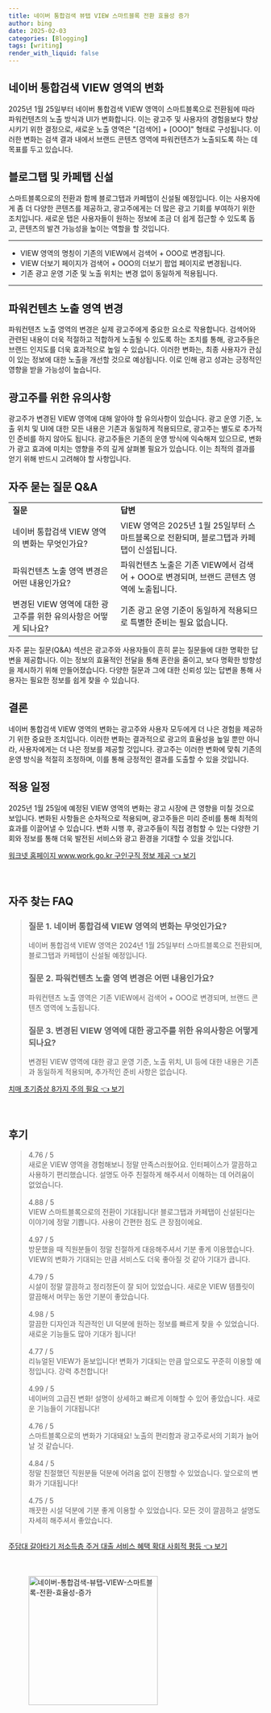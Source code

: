 ```yaml
---
title: 네이버 통합검색 뷰탭 VIEW 스마트블록 전환 효율성 증가
author: bing
date: 2025-02-03
categories: [Blogging]
tags: [writing]
render_with_liquid: false
---
```



<h2 id='VIEW영역변화'>네이버 통합검색 VIEW 영역의 변화</h2>

<p>2025년 1월 25일부터 네이버 통합검색 VIEW 영역이 스마트블록으로 전환됨에 따라 파워컨텐츠의 노출 방식과 UI가 변화합니다. 이는 광고주 및 사용자의 경험을보다 향상시키기 위한 결정으로, 새로운 노출 영역은 "[검색어] + [OOO]" 형태로 구성됩니다. 이러한 변화는 검색 결과 내에서 브랜드 콘텐츠 영역에 파워컨텐츠가 노출되도록 하는 데 목표를 두고 있습니다.</p>

<h2 id='신설블로그탭'>블로그탭 및 카페탭 신설</h2>

<p>스마트블록으로의 전환과 함께 블로그탭과 카페탭이 신설될 예정입니다. 이는 사용자에게 좀 더 다양한 콘텐츠를 제공하고, 광고주에게는 더 많은 광고 기회를 부여하기 위한 조치입니다. 새로운 탭은 사용자들이 원하는 정보에 조금 더 쉽게 접근할 수 있도록 돕고, 콘텐츠의 발견 가능성을 높이는 역할을 할 것입니다.</p>

<hr />

<ul>
    <li>VIEW 영역의 명칭이 기존의 VIEW에서 검색어 + OOO로 변경됩니다.</li>
    <li>VIEW 더보기 페이지가 검색어 + OOO의 더보기 팝업 페이지로 변경됩니다.</li>
    <li>기존 광고 운영 기준 및 노출 위치는 변경 없이 동일하게 적용됩니다.</li>
</ul>

<hr />

<h2 id='파워컨텐츠변경'>파워컨텐츠 노출 영역 변경</h2>

<p>파워컨텐츠 노출 영역의 변경은 실제 광고주에게 중요한 요소로 작용합니다. 검색어와 관련된 내용이 더욱 적절하고 적합하게 노출될 수 있도록 하는 조치를 통해, 광고주들은 브랜드 인지도를 더욱 효과적으로 높일 수 있습니다. 이러한 변화는, 최종 사용자가 관심이 있는 정보에 대한 노출을 개선할 것으로 예상됩니다. 이로 인해 광고 성과는 긍정적인 영향을 받을 가능성이 높습니다.</p>

<h2 id='유의사항'>광고주를 위한 유의사항</h2>

<p>광고주가 변경된 VIEW 영역에 대해 알아야 할 유의사항이 있습니다. 광고 운영 기준, 노출 위치 및 UI에 대한 모든 내용은 기존과 동일하게 적용되므로, 광고주는 별도로 추가적인 준비를 하지 않아도 됩니다. 광고주들은 기존의 운영 방식에 익숙해져 있으므로, 변화가 광고 효과에 미치는 영향을 주의 깊게 살펴볼 필요가 있습니다. 이는 최적의 결과를 얻기 위해 반드시 고려해야 할 사항입니다.</p>

<h2 id='QnA'>자주 묻는 질문 Q&A</h2>

<table>
    <tr>
        <td><b>질문</b></td>
        <td><b>답변</b></td>
    </tr>
    <tr>
        <td>네이버 통합검색 VIEW 영역의 변화는 무엇인가요?</td>
        <td>VIEW 영역은 2025년 1월 25일부터 스마트블록으로 전환되며, 블로그탭과 카페탭이 신설됩니다.</td>
    </tr>
    <tr>
        <td>파워컨텐츠 노출 영역 변경은 어떤 내용인가요?</td>
        <td>파워컨텐츠 노출은 기존 VIEW에서 검색어 + OOO로 변경되며, 브랜드 콘텐츠 영역에 노출됩니다.</td>
    </tr>
    <tr>
        <td>변경된 VIEW 영역에 대한 광고주를 위한 유의사항은 어떻게 되나요?</td>
        <td>기존 광고 운영 기준이 동일하게 적용되므로 특별한 준비는 필요 없습니다.</td>
    </tr>
</table>

<p>자주 묻는 질문(Q&A) 섹션은 광고주와 사용자들이 흔히 묻는 질문들에 대한 명확한 답변을 제공합니다. 이는 정보의 효율적인 전달을 통해 혼란을 줄이고, 보다 명확한 방향성을 제시하기 위해 만들어졌습니다. 다양한 질문과 그에 대한 신뢰성 있는 답변을 통해 사용자는 필요한 정보를 쉽게 찾을 수 있습니다.</p>

<h2 id='결론'>결론</h2>

<p>네이버 통합검색 VIEW 영역의 변화는 광고주와 사용자 모두에게 더 나은 경험을 제공하기 위한 중요한 조치입니다. 이러한 변화는 결과적으로 광고의 효율성을 높일 뿐만 아니라, 사용자에게는 더 나은 정보를 제공할 것입니다. 광고주는 이러한 변화에 맞춰 기존의 운영 방식을 적절히 조정하며, 이를 통해 긍정적인 결과를 도출할 수 있을 것입니다.</p>

<h2 id='적용일정'>적용 일정</h2>

<p>2025년 1월 25일에 예정된 VIEW 영역의 변화는 광고 시장에 큰 영향을 미칠 것으로 보입니다. 변화된 사항들은 순차적으로 적용되며, 광고주들은 미리 준비를 통해 최적의 효과를 이끌어낼 수 있습니다. 변화 시행 후, 광고주들이 직접 경험할 수 있는 다양한 기회와 정보를 통해 더욱 발전된 서비스와 광고 환경을 기대할 수 있을 것입니다.</p>


<p><a class="click-button" title="워크넷 홈페이지 www.work.go.kr 구인구직 정보 제공" href="https://adkhouse.github.io/posts/%EC%9B%8C%ED%81%AC%EB%84%B7-%ED%99%88%ED%8E%98%EC%9D%B4%EC%A7%80-www.work.go.kr-%EA%B5%AC%EC%9D%B8%EA%B5%AC%EC%A7%81-%EC%A0%95%EB%B3%B4-%EC%A0%9C%EA%B3%B5/" rel="dofollow">워크넷 홈페이지 www.work.go.kr 구인구직 정보 제공 👈 보기</a></p><br>
<h2 id='자주_찾는_FAQ'>자주 찾는 FAQ</h2>
<div itemscope="" itemtype="https://schema.org/FAQPage"> 
<blockquote> 
<div itemscope="" itemprop="mainEntity" itemtype="https://schema.org/Question"> 
<h3 itemprop="name">질문 1. 네이버 통합검색 VIEW 영역의 변화는 무엇인가요?</h3> 
<div itemscope="" itemprop="acceptedAnswer" itemtype="https://schema.org/Answer"> 
<span itemprop="text"> 
<p>네이버 통합검색 VIEW 영역은 2024년 1월 25일부터 스마트블록으로 전환되며, 블로그탭과 카페탭이 신설될 예정입니다.</p> 
</span> 
</div> 
</div> 
<div itemscope="" itemprop="mainEntity" itemtype="https://schema.org/Question"> 
<h3 itemprop="name">질문 2. 파워컨텐츠 노출 영역 변경은 어떤 내용인가요?</h3> 
<div itemscope="" itemprop="acceptedAnswer" itemtype="https://schema.org/Answer"> 
<span itemprop="text"> 
<p>파워컨텐츠 노출 영역은 기존 VIEW에서 검색어 + OOO로 변경되며, 브랜드 콘텐츠 영역에 노출됩니다.</p> 
</span> 
</div> 
</div> 
<div itemscope="" itemprop="mainEntity" itemtype="https://schema.org/Question"> 
<h3 itemprop="name">질문 3. 변경된 VIEW 영역에 대한 광고주를 위한 유의사항은 어떻게 되나요?</h3> 
<div itemscope="" itemprop="acceptedAnswer" itemtype="https://schema.org/Answer"> 
<span itemprop="text"> 
<p>변경된 VIEW 영역에 대한 광고 운영 기준, 노출 위치, UI 등에 대한 내용은 기존과 동일하게 적용되며, 추가적인 준비 사항은 없습니다.</p> 
</span> 
</div> 
</div> 
</blockquote> 
</div>
<p><a class="click-button" title="치매 초기증상 8가지 주의 필요" href="https://adkhouse.github.io/posts/%EC%B9%98%EB%A7%A4-%EC%B4%88%EA%B8%B0%EC%A6%9D%EC%83%81-8%EA%B0%80%EC%A7%80-%EC%A3%BC%EC%9D%98-%ED%95%84%EC%9A%94/" rel="dofollow">치매 초기증상 8가지 주의 필요 👈 보기</a></p><br>
<h2 id='후기'>후기</h2>
<div itemscope itemtype="https://schema.org/Product">
  <blockquote>
  <div itemprop="review" itemscope itemtype="https://schema.org/Review">
      <div itemprop="reviewRating" itemscope itemtype="https://schema.org/Rating"> <span itemprop="ratingValue">4.76</span> / <span itemprop="bestRating">5</span> </div>
      <span itemprop="reviewBody">새로운 VIEW 영역을 경험해보니 정말 만족스러웠어요. 인터페이스가 깔끔하고 사용하기 편리했습니다. 설명도 아주 친절하게 해주셔서 이해하는 데 어려움이 없었습니다.</span>
  </div>
  <br>
  <div itemprop="review" itemscope itemtype="https://schema.org/Review">
      <div itemprop="reviewRating" itemscope itemtype="https://schema.org/Rating"> <span itemprop="ratingValue">4.88</span> / <span itemprop="bestRating">5</span> </div>
      <span itemprop="reviewBody">VIEW 스마트블록으로의 전환이 기대됩니다! 블로그탭과 카페탭이 신설된다는 이야기에 정말 기쁩니다. 사용이 간편한 점도 큰 장점이에요.</span>
  </div>
  <br>
  <div itemprop="review" itemscope itemtype="https://schema.org/Review">
      <div itemprop="reviewRating" itemscope itemtype="https://schema.org/Rating"> <span itemprop="ratingValue">4.97</span> / <span itemprop="bestRating">5</span> </div>
      <span itemprop="reviewBody">방문했을 때 직원분들이 정말 친절하게 대응해주셔서 기분 좋게 이용했습니다. VIEW의 변화가 기대되는 만큼 서비스도 더욱 좋아질 것 같아 기대가 큽니다.</span>
  </div>
  <br>
  <div itemprop="review" itemscope itemtype="https://schema.org/Review">
      <div itemprop="reviewRating" itemscope itemtype="https://schema.org/Rating"> <span itemprop="ratingValue">4.79</span> / <span itemprop="bestRating">5</span> </div>
      <span itemprop="reviewBody">시설이 정말 깔끔하고 정리정돈이 잘 되어 있었습니다. 새로운 VIEW 템플릿이 깔끔해서 머무는 동안 기분이 좋았습니다. </span>
  </div>
  <br>
  <div itemprop="review" itemscope itemtype="https://schema.org/Review">
      <div itemprop="reviewRating" itemscope itemtype="https://schema.org/Rating"> <span itemprop="ratingValue">4.98</span> / <span itemprop="bestRating">5</span> </div>
      <span itemprop="reviewBody">깔끔한 디자인과 직관적인 UI 덕분에 원하는 정보를 빠르게 찾을 수 있었습니다. 새로운 기능들도 많아 기대가 됩니다!</span>
  </div>
  <br>
  <div itemprop="review" itemscope itemtype="https://schema.org/Review">
      <div itemprop="reviewRating" itemscope itemtype="https://schema.org/Rating"> <span itemprop="ratingValue">4.77</span> / <span itemprop="bestRating">5</span> </div>
      <span itemprop="reviewBody">리뉴얼된 VIEW가 돋보입니다! 변화가 기대되는 만큼 앞으로도 꾸준히 이용할 예정입니다. 강력 추천합니다!</span>
  </div>
  <br>
  <div itemprop="review" itemscope itemtype="https://schema.org/Review">
      <div itemprop="reviewRating" itemscope itemtype="https://schema.org/Rating"> <span itemprop="ratingValue">4.99</span> / <span itemprop="bestRating">5</span> </div>
      <span itemprop="reviewBody">네이버의 고급진 변화! 설명이 상세하고 빠르게 이해할 수 있어 좋았습니다. 새로운 기능들이 기대됩니다!</span>
  </div>
  <br>
  <div itemprop="review" itemscope itemtype="https://schema.org/Review">
      <div itemprop="reviewRating" itemscope itemtype="https://schema.org/Rating"> <span itemprop="ratingValue">4.76</span> / <span itemprop="bestRating">5</span> </div>
      <span itemprop="reviewBody">스마트블록으로의 변화가 기대돼요! 노출의 편리함과 광고주로서의 기회가 늘어날 것 같습니다.</span>
  </div>
  <br>
  <div itemprop="review" itemscope itemtype="https://schema.org/Review">
      <div itemprop="reviewRating" itemscope itemtype="https://schema.org/Rating"> <span itemprop="ratingValue">4.84</span> / <span itemprop="bestRating">5</span> </div>
      <span itemprop="reviewBody">정말 친절했던 직원분들 덕분에 어려움 없이 진행할 수 있었습니다. 앞으로의 변화가 기대됩니다!</span>
  </div>
  <br>
  <div itemprop="review" itemscope itemtype="https://schema.org/Review">
      <div itemprop="reviewRating" itemscope itemtype="https://schema.org/Rating"> <span itemprop="ratingValue">4.75</span> / <span itemprop="bestRating">5</span> </div>
      <span itemprop="reviewBody">깨끗한 시설 덕분에 기분 좋게 이용할 수 있었습니다. 모든 것이 깔끔하고 설명도 자세히 해주셔서 좋았습니다.</span>
  </div>
  <br>
  </blockquote>
</div>
<p><a class="click-button" title="주담대 갈아타기 저소득층 주거 대출 서비스 혜택 확대 사회적 평등" href="https://adkhouse.github.io/posts/%EC%A3%BC%EB%8B%B4%EB%8C%80-%EA%B0%88%EC%95%84%ED%83%80%EA%B8%B0-%EC%A0%80%EC%86%8C%EB%93%9D%EC%B8%B5-%EC%A3%BC%EA%B1%B0-%EB%8C%80%EC%B6%9C-%EC%84%9C%EB%B9%84%EC%8A%A4-%ED%98%9C%ED%83%9D-%ED%99%95%EB%8C%80-%EC%82%AC%ED%9A%8C%EC%A0%81-%ED%8F%89%EB%93%B1/" rel="dofollow">주담대 갈아타기 저소득층 주거 대출 서비스 혜택 확대 사회적 평등 👈 보기</a></p><br>
<figure class="image"><img src="https://adkhouse.github.io/assets/img/thumbnail/네이버-통합검색-뷰탭-VIEW-스마트블록-전환-효율성-증가.webp" alt="네이버-통합검색-뷰탭-VIEW-스마트블록-전환-효율성-증가" width="256" height="256"></figure>